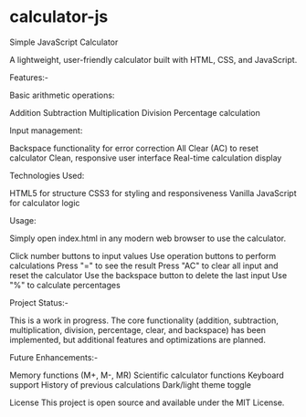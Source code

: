 # calculator-js

Simple JavaScript Calculator

A lightweight, user-friendly calculator built with HTML, CSS, and JavaScript.

Features:-

Basic arithmetic operations:

Addition
Subtraction
Multiplication
Division
Percentage calculation

Input management:

Backspace functionality for error correction
All Clear (AC) to reset calculator
Clean, responsive user interface
Real-time calculation display

Technologies Used:

HTML5 for structure
CSS3 for styling and responsiveness
Vanilla JavaScript for calculator logic

Usage:

Simply open index.html in any modern web browser to use the calculator.

Click number buttons to input values
Use operation buttons to perform calculations
Press "=" to see the result
Press "AC" to clear all input and reset the calculator
Use the backspace button to delete the last input
Use "%" to calculate percentages

Project Status:-

This is a work in progress. The core functionality (addition, subtraction, multiplication, division, percentage, clear, and backspace) has been implemented, but additional features and optimizations are planned.

Future Enhancements:-

Memory functions (M+, M-, MR)
Scientific calculator functions
Keyboard support
History of previous calculations
Dark/light theme toggle

License
This project is open source and available under the MIT License.
